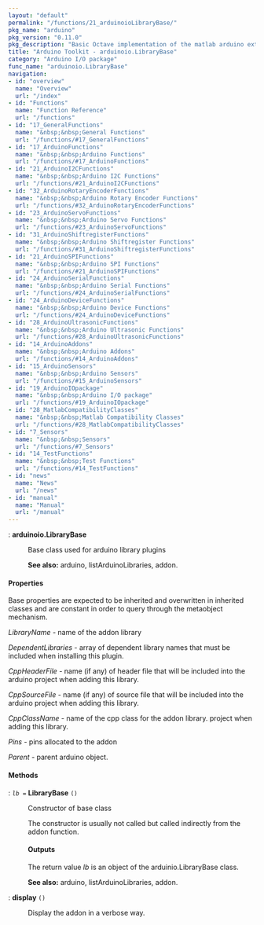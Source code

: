 ```yaml
---
layout: "default"
permalink: "/functions/21_arduinoioLibraryBase/"
pkg_name: "arduino"
pkg_version: "0.11.0"
pkg_description: "Basic Octave implementation of the matlab arduino extension,  allowing communication to a programmed arduino board to control its  hardware."
title: "Arduino Toolkit - arduinoio.LibraryBase"
category: "Arduino I/O package"
func_name: "arduinoio.LibraryBase"
navigation:
- id: "overview"
  name: "Overview"
  url: "/index"
- id: "Functions"
  name: "Function Reference"
  url: "/functions"
- id: "17_GeneralFunctions"
  name: "&nbsp;&nbsp;General Functions"
  url: "/functions/#17_GeneralFunctions"
- id: "17_ArduinoFunctions"
  name: "&nbsp;&nbsp;Arduino Functions"
  url: "/functions/#17_ArduinoFunctions"
- id: "21_ArduinoI2CFunctions"
  name: "&nbsp;&nbsp;Arduino I2C Functions"
  url: "/functions/#21_ArduinoI2CFunctions"
- id: "32_ArduinoRotaryEncoderFunctions"
  name: "&nbsp;&nbsp;Arduino Rotary Encoder Functions"
  url: "/functions/#32_ArduinoRotaryEncoderFunctions"
- id: "23_ArduinoServoFunctions"
  name: "&nbsp;&nbsp;Arduino Servo Functions"
  url: "/functions/#23_ArduinoServoFunctions"
- id: "31_ArduinoShiftregisterFunctions"
  name: "&nbsp;&nbsp;Arduino Shiftregister Functions"
  url: "/functions/#31_ArduinoShiftregisterFunctions"
- id: "21_ArduinoSPIFunctions"
  name: "&nbsp;&nbsp;Arduino SPI Functions"
  url: "/functions/#21_ArduinoSPIFunctions"
- id: "24_ArduinoSerialFunctions"
  name: "&nbsp;&nbsp;Arduino Serial Functions"
  url: "/functions/#24_ArduinoSerialFunctions"
- id: "24_ArduinoDeviceFunctions"
  name: "&nbsp;&nbsp;Arduino Device Functions"
  url: "/functions/#24_ArduinoDeviceFunctions"
- id: "28_ArduinoUltrasonicFunctions"
  name: "&nbsp;&nbsp;Arduino Ultrasonic Functions"
  url: "/functions/#28_ArduinoUltrasonicFunctions"
- id: "14_ArduinoAddons"
  name: "&nbsp;&nbsp;Arduino Addons"
  url: "/functions/#14_ArduinoAddons"
- id: "15_ArduinoSensors"
  name: "&nbsp;&nbsp;Arduino Sensors"
  url: "/functions/#15_ArduinoSensors"
- id: "19_ArduinoIOpackage"
  name: "&nbsp;&nbsp;Arduino I/O package"
  url: "/functions/#19_ArduinoIOpackage"
- id: "28_MatlabCompatibilityClasses"
  name: "&nbsp;&nbsp;Matlab Compatibility Classes"
  url: "/functions/#28_MatlabCompatibilityClasses"
- id: "7_Sensors"
  name: "&nbsp;&nbsp;Sensors"
  url: "/functions/#7_Sensors"
- id: "14_TestFunctions"
  name: "&nbsp;&nbsp;Test Functions"
  url: "/functions/#14_TestFunctions"
- id: "news"
  name: "News"
  url: "/news"
- id: "manual"
  name: "Manual"
  url: "/manual"
---
```

<dl class="first-deftypefn">
<dt class="deftypefn" id="index-arduinoio_002eLibraryBase"><span class="category-def">: </span><span><strong class="def-name">arduinoio.LibraryBase</strong><a class="copiable-link" href='#index-arduinoio_002eLibraryBase'></a></span></dt>
<dd><p>Base class used for arduino library plugins
</p>

<p><strong class="strong">See also:</strong> arduino, listArduinoLibraries, addon.
 </p></dd></dl>

<h4 class="subheading" id="Properties">Properties</h4>
<p>Base properties are expected to be inherited and overwritten in 
 inherited classes and are constant in order to query through the 
 metaobject mechanism.
</p>
<p><var class="var">LibraryName</var> - name of the addon library
</p>
<p><var class="var">DependentLibraries</var> - array of dependent library names that
  must be included when installing this plugin.
</p>
<p><var class="var">CppHeaderFile</var> - name (if any) of header file that will be
 included into the arduino project when adding this library.
</p>
<p><var class="var">CppSourceFile</var> - name (if any) of source file that will be
 included into the arduino project when adding this library.
</p>
<p><var class="var">CppClassName</var> - name of the cpp class for the addon library.
 project when adding this library.
</p>
<p><var class="var">Pins</var> - pins allocated to the addon
</p>
<p><var class="var">Parent</var> - parent arduino object.
</p>
<h4 class="subheading" id="Methods">Methods</h4>
<dl class="first-deftypefn">
<dt class="deftypefn" id="index-LibraryBase"><span class="category-def">: </span><span><code class="def-type"><var class="var">lb</var> =</code> <strong class="def-name">LibraryBase</strong> <code class="def-code-arguments">()</code><a class="copiable-link" href='#index-LibraryBase'></a></span></dt>
<dd><p>Constructor of base class
</p>
<p>The constructor is usually not called but called indirectly
 from the addon function.
</p>
<h4 class="subsubheading" id="Outputs">Outputs</h4>
<p>The return value <var class="var">lb</var> is an object of the arduinio.LibraryBase class.
</p>

<p><strong class="strong">See also:</strong> arduino, listArduinoLibraries, addon.
 </p></dd></dl>

<dl class="first-deftypefn">
<dt class="deftypefn" id="index-display"><span class="category-def">: </span><span><strong class="def-name">display</strong> <code class="def-code-arguments">()</code><a class="copiable-link" href='#index-display'></a></span></dt>
<dd><p>Display the addon in a verbose way.
 </p></dd></dl>